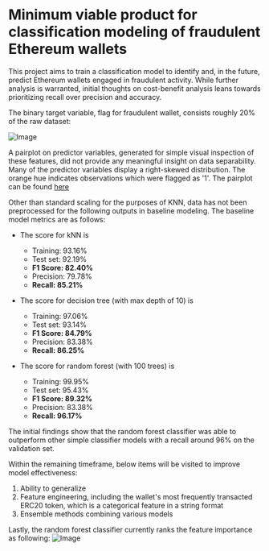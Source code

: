 # Minimum viable product for classification modeling of fraudulent Ethereum wallets

This project aims to train a classification model to identify and, in the future, predict Ethereum wallets engaged in fraudulent activity. While further analysis is warranted, initial thoughts on cost-benefit analysis leans towards prioritizing recall over precision and accuracy. 

The binary target variable, flag for fraudulent wallet, consists roughly 20% of the raw dataset:

![Image](https://github.com/nkim500/Metis_Projects/blob/main/04%20Classification/support/pie_flag.png?raw=true)

A pairplot on predictor variables, generated for simple visual inspection of these features, did not provide any meaningful insight on data separability. Many of the predictor variables display a right-skewed distribution. The orange hue indicates observations which were flagged as '1'. The pairplot can be found [here](https://github.com/nkim500/Metis_Projects/blob/main/04%20Classification/support/pairplot_all.png?raw=true)


Other than standard scaling for the purposes of KNN, data has not been preprocessed for the following outputs in baseline modeling. The baseline model metrics are as follows: 

* The score for kNN is
  * Training:  93.16%
  * Test set:  92.19%
  * **F1 Score:  82.40%**
  * Precision:  79.78%
  * **Recall:  85.21%**

* The score for decision tree (with max depth of 10) is
  * Training:  97.06%
  * Test set:  93.14%
  * **F1 Score:  84.79%**
  * Precision:  83.38%
  * **Recall:  86.25%**

* The score for random forest (with 100 trees) is
  * Training:  99.95%
  * Test set:  95.43%
  * **F1 Score:  89.32%**
  * Precision:  83.38%
  * **Recall:  96.17%**

The initial findings show that the random forest classifier was able to outperform other simple classifier models with a recall around 96% on the validation set. 

Within the remaining timeframe, below items will be visited to improve model effectiveness: 
1. Ability to generalize
2. Feature engineering, including the wallet's most frequently transacted ERC20 token, which is a categorical feature in a string format
3. Ensemble methods combining various models 

Lastly, the random forest classifier currently ranks the feature importance as following: 
![Image](https://github.com/nkim500/Metis_Projects/blob/main/04%20Classification/support/Feature_importance_baseline.png?raw=true)
